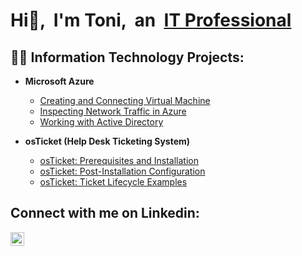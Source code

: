 
# Hi👋, &nbsp;I'm Toni, &nbsp;an &nbsp;[IT Professional](https://www.linkedin.com/in/toni-deeprai-477867327)

## 👨‍💻 Information Technology Projects:

- **Microsoft Azure**
  - [Creating and Connecting Virtual Machine](https://github.com/tonideeprai/azure-vm-tutorial)
  - [Inspecting Network Traffic in Azure](https://github.com/tonideeprai/azure-traffic-insp)
  - [Working with Active Directory](https://github.com/tonideeprai/azure-ad-setup)

- **osTicket (Help Desk Ticketing System)**
  - [osTicket: Prerequisites and Installation](https://github.com/tonideeprai/osticket-prereqs)<br>
  - [osTicket: Post-Installation Configuration](https://github.com/tonideeprai/osticket-config)<br>
  - [osTicket: Ticket Lifecycle Examples](https://github.com/tonideeprai/osticket-lifecycle)

<h2>Connect with me on Linkedin:</h2>

[<img align="left" alt="Josh | LinkedIn" width="22px" src="https://cdn.jsdelivr.net/npm/simple-icons@v3/icons/linkedin.svg" />][linkedin]

[linkedin]: https://www.linkedin.com/in/tonideeprai/

